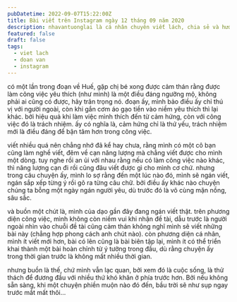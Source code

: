 ```yaml
---
pubDatetime: 2022-09-07T15:22:00Z
title: Bài viết trên Instagram ngày 12 tháng 09 năm 2020
description: nhavantuonglai là cá nhân chuyên viết lách, chia sẻ và hướng dẫn mọi người thuần thục hơn khi thực hành viết lách mỗi ngày qua những bài chia sẻ ngắn trên Instagram chính thức.
featured: false
draft: false
tags:
  - viet lach
  - doan van
  - instagram
---
```


có một lần trong đoạn về Huế, gặp chị bé xong được cảm thán rằng được làm công việc yêu thích (như mình) là một điều đáng ngưỡng mộ, không phải ai cũng có được, hãy trân trọng nó. đoạn ấy, mình bảo điều ấy chỉ thú vị với người ngoài, còn khi gắn cơm áo gạo tiền vào niềm yêu thích thì lại khác. bởi hiệu quả khi làm việc mình thích đến từ cảm hứng, còn với công việc đó là trách nhiệm. ấy có nghĩa là, cảm hứng chỉ là thứ yếu, trách nhiệm mới là điều đáng để bận tâm hơn trong công việc.

viết nhiều quá nên chẳng nhớ đã kể hay chưa, rằng mình có một cô bạn cũng làm nghề viết, đêm về cạn năng lượng mà chẳng viết được cho mình một dòng. tuy nghe rồi an ủi với nhau rằng nếu có làm công việc nào khác, thì năng lượng cạn đi rồi cũng đâu viết được gì cho mình cơ chứ. nhưng trong câu chuyện ấy, mình lo sợ rằng đến một lúc nào đó, mình sẽ ngán viết, ngán sắp xếp từng ý rồi gõ ra từng câu chữ. bởi điều ấy khác nào chuyện chúng ta bỗng một ngày ngán người yêu, dù trước đó là vô cùng mặn nồng, sâu sắc.

và buồn một chút là, mình của dạo gần đây đang ngán viết thật. trên phương diện công việc, mình không còn niềm vui khi nhận đề tài, dẫu trước là người ngoài nhìn vào chuỗi đề tài cũng cảm thán không nghĩ mình sẽ viết những bài này (chẳng hợp phong cách anh chút nào). còn phương diện cá nhân, mình ít viết mới hơn, bài có lên cũng là bài biên tập lại, mình ít có thể triển khai thành một bài hoàn chỉnh từ ý tưởng trong đầu, dù rằng chuyện ấy trong thời gian trước là không mất nhiều thời gian.

nhưng buồn là thế, chứ mình vẫn lạc quan, bởi xem đó là cuộc sống, là thử thách để đương đầu với nhiều thứ khó khăn ở phía trước hơn. Bởi nếu không sẵn sàng, khi một chuyện phiền muộn nào đó đến, bầu trời sẽ như sụp ngay trước mắt mất thôi…
